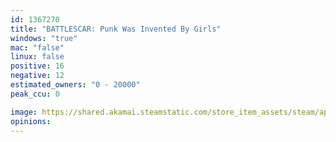 ```yaml
---
id: 1367270
title: "BATTLESCAR: Punk Was Invented By Girls"
windows: "true"
mac: "false"
linux: false
positive: 16
negative: 12
estimated_owners: "0 - 20000"
peak_ccu: 0

image: https://shared.akamai.steamstatic.com/store_item_assets/steam/apps/1367270/header.jpg?t=1727787704
opinions:
---
```

